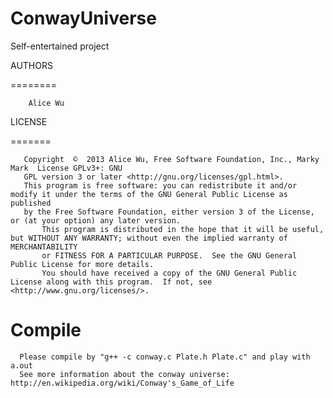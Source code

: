 ConwayUniverse
==============

Self-entertained project


AUTHORS

========

        Alice Wu


 

LICENSE

=======

       Copyright  ©  2013 Alice Wu, Free Software Foundation, Inc., Marky Mark  License GPLv3+: GNU
       GPL version 3 or later <http://gnu.org/licenses/gpl.html>.
       This program is free software: you can redistribute it and/or modify it under the terms of the GNU General Public License as published 
       by the Free Software Foundation, either version 3 of the License, or (at your option) any later version.
           This program is distributed in the hope that it will be useful, but WITHOUT ANY WARRANTY; without even the implied warranty of MERCHANTABILITY 
           or FITNESS FOR A PARTICULAR PURPOSE.  See the GNU General Public License for more details.
           You should have received a copy of the GNU General Public License along with this program.  If not, see <http://www.gnu.org/licenses/>.
           
Compile
=======

      Please compile by "g++ -c conway.c Plate.h Plate.c" and play with a.out
      See more information about the conway universe: http://en.wikipedia.org/wiki/Conway's_Game_of_Life
